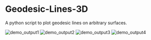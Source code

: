 # Geodesic-Lines-3D

A python script to plot geodesic lines on arbitrary surfaces.

![demo_output1](f.png)
![demo_output2](a.png)
![demo_output3](b.png)
![demo_output4](c.png)
